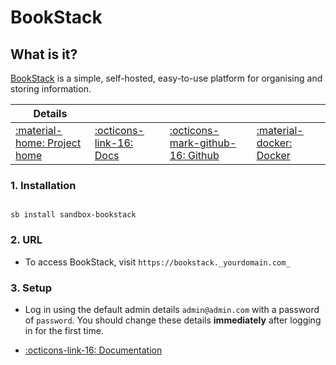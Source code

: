 # BookStack

## What is it?

[BookStack](https://www.bookstackapp.com/) is a simple, self-hosted, easy-to-use platform for organising and storing information.

| Details     |             |             |             |
|-------------|-------------|-------------|-------------|
| [:material-home: Project home ](https://www.bookstackapp.com/) | [:octicons-link-16: Docs](https://www.bookstackapp.com/docs) | [:octicons-mark-github-16: Github](https://github.com/BookStackApp/BookStack) | [:material-docker: Docker ](https://hub.docker.com/r/linuxserver/bookstack)|

### 1. Installation

``` shell

sb install sandbox-bookstack

```

### 2. URL

- To access BookStack, visit `https://bookstack._yourdomain.com_`

### 3. Setup

-  Log in using the default admin details `admin@admin.com` with a password of `password`. You should change these details **immediately** after logging in for the first time.

- [:octicons-link-16: Documentation](https://www.bookstackapp.com/docs)
